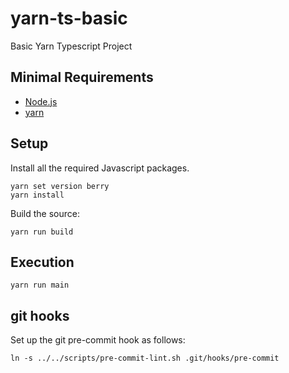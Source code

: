 # yarn-ts-basic

Basic Yarn Typescript Project

## Minimal Requirements

* [Node.js](https://nodejs.org/)
* [yarn](https://yarnpkg.com/)

## Setup

Install all the required Javascript packages.

    yarn set version berry
    yarn install

Build the source:

    yarn run build

## Execution

    yarn run main

## git hooks

Set up the git pre-commit hook as follows:

    ln -s ../../scripts/pre-commit-lint.sh .git/hooks/pre-commit
